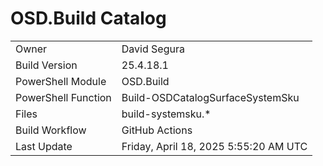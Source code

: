 ﻿# OSD.Build Catalog

| | |
|-|-|
| Owner | David Segura |
| Build Version | 25.4.18.1 |
| PowerShell Module | OSD.Build |
| PowerShell Function | Build-OSDCatalogSurfaceSystemSku |
| Files | build-systemsku.* |
| Build Workflow | GitHub Actions |
| Last Update | Friday, April 18, 2025 5:55:20 AM UTC |
